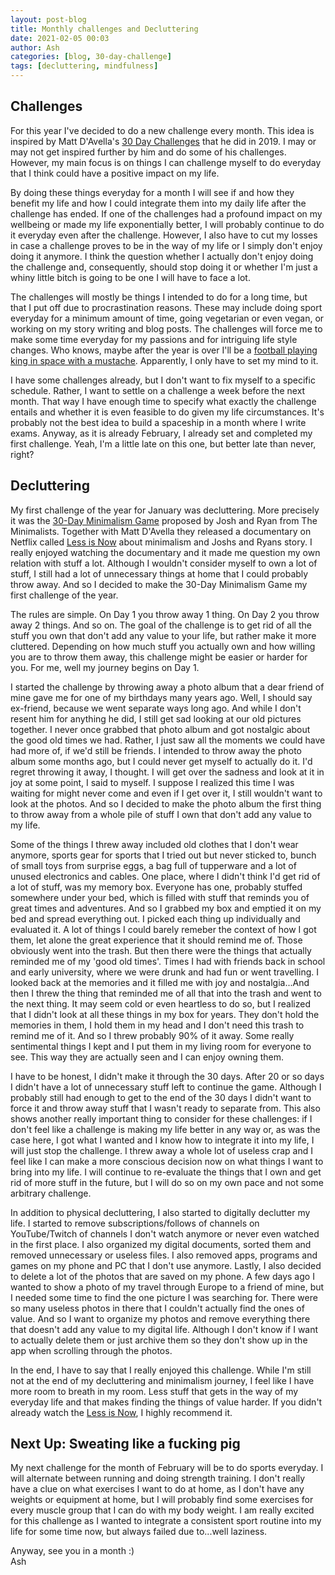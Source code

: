 ```yaml
---
layout: post-blog
title: Monthly challenges and Decluttering
date: 2021-02-05 00:03
author: Ash
categories: [blog, 30-day-challenge]
tags: [decluttering, mindfulness]
---
```


<!-- more -->

## Challenges

For this year I've decided to do a new challenge every month. This idea is inspired by Matt D'Avella's [30 Day Challenges](https://www.youtube.com/watch?v=4D0HRrl2P1o&amp;list=PLXKuahfdkl6zkBULJhEMNy_RnErOYXwJk) that he did in 2019. I may or may not get inspired further by him and do some of his challenges. However, my main focus is on things I can challenge myself to do everyday that I think could have a positive impact on my life.

By doing these things everyday for a month I will see if and how they benefit my life and how I could integrate them into my daily life after the challenge has ended. If one of the challenges had a profound impact on my wellbeing or made my life exponentially better, I will probably continue to do it everyday even after the challenge. However, I also have to cut my losses in case a challenge proves to be in the way of my life or I simply don't enjoy doing it anymore. I think the question whether I actually don't enjoy doing the challenge and, consequently, should stop doing it or whether I'm just a whiny little bitch is going to be one I will have to face a lot.

The challenges will mostly be things I intended to do for a long time, but that I put off due to procrastination reasons. These may include doing sport everyday for a minimum amount of time, going vegetarian or even vegan, or working on my story writing and blog posts. The challenges will force me to make some time everyday for my passions and for intriguing life style changes. Who knows, maybe after the year is over I'll be a [football playing king in space with a mustache](https://www.youtube.com/watch?v=zQX-66yB51Q). Apparently, I only have to set my mind to it.

I have some challenges already, but I don't want to fix myself to a specific schedule. Rather, I want to settle on a challenge a week before the next month. That way I have enough time to specify what exactly the challenge entails and whether it is even feasible to do given my life circumstances. It's probably not the best idea to build a spaceship in a month where I write exams. Anyway, as it is already February, I already set and completed my first challenge. Yeah, I'm a little late on this one, but better late than never, right?

## Decluttering

My first challenge of the year for January was decluttering. More precisely it was the [30-Day Minimalism Game](https://www.theminimalists.com/game/) proposed by Josh and Ryan from The Minimalists. Together with Matt D'Avella they released a documentary on Netflix called [Less is Now](https://www.youtube.com/watch?v=jn-xbOCZOiQ) about minimalism and Joshs and Ryans story. I really enjoyed watching the documentary and it made me question my own relation with stuff a lot. Although I wouldn't consider myself to own a lot of stuff, I still had a lot of unnecessary things at home that I could probably throw away. And so I decided to make the 30-Day Minimalism Game my first challenge of the year.

The rules are simple. On Day 1 you throw away 1 thing. On Day 2 you throw away 2 things. And so on. The goal of the challenge is to get rid of all the stuff you own that don't add any value to your life, but rather make it more cluttered. Depending on how much stuff you actually own and how willing you are to throw them away, this challenge might be easier or harder for you. For me, well my journey begins on Day 1.

I started the challenge by throwing away a photo album that a dear friend of mine gave me for one of my birthdays many years ago. Well, I should say ex-friend, because we went separate ways long ago. And while I don't resent him for anything he did, I still get sad looking at our old pictures together. I never once grabbed that photo album and got nostalgic about the good old times we had. Rather, I just saw all the moments we could have had more of, if we'd still be friends. I intended to throw away the photo album some months ago, but I could never get myself to actually do it. I'd regret throwing it away, I thought. I will get over the sadness and look at it in joy at some point, I said to myself. I suppose I realized this time I was waiting for might never come and even if I get over it, I still wouldn't want to look at the photos. And so I decided to make the photo album the first thing to throw away from a whole pile of stuff I own that don't add any value to my life.

Some of the things I threw away included old clothes that I don't wear anymore, sports gear for sports that I tried out but never sticked to, bunch of small toys from surprise eggs, a bag full of tupperware and a lot of unused electronics and cables. One place, where I didn't think I'd get rid of a lot of stuff, was my memory box. Everyone has one, probably stuffed somewhere under your bed, which is filled with stuff that reminds you of great times and adventures. And so I grabbed my box and emptied it on my bed and spread everything out. I picked each thing up individually and evaluated it. A lot of things I could barely remeber the context of how I got them, let alone the great experience that it should remind me of. Those obviously went into the trash. But then there were the things that actually reminded me of my 'good old times'. Times I had with friends back in school and early university, where we were drunk and had fun or went travelling. I looked back at the memories and it filled me with joy and nostalgia...And then I threw the thing that reminded me of all that into the trash and went to the next thing. It may seem cold or even heartless to do so, but I realized that I didn't look at all these things in my box for years. They don't hold the memories in them, I hold them in my head and I don't need this trash to remind me of it. And so I threw probably 90% of it away. Some really sentimental things I kept and I put them in my living room for everyone to see. This way they are actually seen and I can enjoy owning them.

I have to be honest, I didn't make it through the 30 days. After 20 or so days I didn't have a lot of unnecessary stuff left to continue the game. Although I probably still had enough to get to the end of the 30 days I didn't want to force it and throw away stuff that I wasn't ready to separate from. This also shows another really important thing to consider for these challenges: if I don't feel like a challenge is making my life better in any way or, as was the case here, I got what I wanted and I know how to integrate it into my life, I will just stop the challenge. I threw away a whole lot of useless crap and I feel like I can make a more conscious decision now on what things I want to bring into my life. I will continue to re-evaluate the things that I own and get rid of more stuff in the future, but I will do so on my own pace and not some arbitrary challenge.

In addition to physical decluttering, I also started to digitally declutter my life. I started to remove subscriptions/follows of channels on YouTube/Twitch of channels I don't watch anymore or never even watched in the first place. I also organized my digital documents, sorted them and removed unnecessary or useless files. I also removed apps, programs and games on my phone and PC that I don't use anymore. Lastly, I also decided to delete a lot of the photos that are saved on my phone. A few days ago I wanted to show a photo of my travel through Europe to a friend of mine, but I needed some time to find the one picture I was searching for. There were so many useless photos in there that I couldn't actually find the ones of value. And so I want to organize my photos and remove everything there that doesn't add any value to my digital life. Although I don't know if I want to actually delete them or just archive them so they don't show up in the app when scrolling through the photos.

In the end, I have to say that I really enjoyed this challenge. While I'm still not at the end of my decluttering and minimalism journey, I feel like I have more room to breath in my room. Less stuff that gets in the way of my everyday life and that makes finding the things of value harder. If you didn't already watch the [Less is Now](https://www.youtube.com/watch?v=jn-xbOCZOiQ), I highly recommend it.

## Next Up: Sweating like a fucking pig

My next challenge for the month of February will be to do sports everyday. I will alternate between running and doing strength training. I don't really have a clue on what exercises I want to do at home, as I don't have any weights or equipment at home, but I will probably find some exercises for every muscle group that I can do with my body weight. I am really excited for this challenge as I wanted to integrate a consistent sport routine into my life for some time now, but always failed due to...well laziness.

Anyway, see you in a month :)  
Ash
